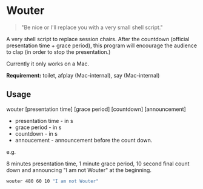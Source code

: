 # Wouter

> "Be nice or I'll replace you with a very small shell script."

A very shell script to replace session chairs. After the countdown (official presentation time + grace period), this program will encourage the audience to clap (in order to stop the presentation.)

Currently it only works on a Mac.

**Requirement:** toilet, afplay (Mac-internal), say (Mac-internal)

## Usage
wouter [presentation time] [grace period] [countdown] [announcement]

* presentation time - in s
* grace period - in s
* countdown - in s
* annoucement - announcement before the count down.

e.g.

8 minutes presentation time, 1 minute grace period, 10 second final count down and announcing "I am not Wouter" at the beginning.

```bash
wouter 480 60 10 "I am not Wouter"
```
